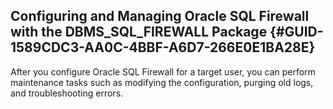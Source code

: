 ##  Configuring and Managing Oracle SQL Firewall with the DBMS_SQL_FIREWALL Package {#GUID-1589CDC3-AA0C-4BBF-A6D7-266E0E1BA28E} 

After you configure Oracle SQL Firewall for a target user, you can perform maintenance tasks such as modifying the configuration, purging old logs, and troubleshooting errors. 
